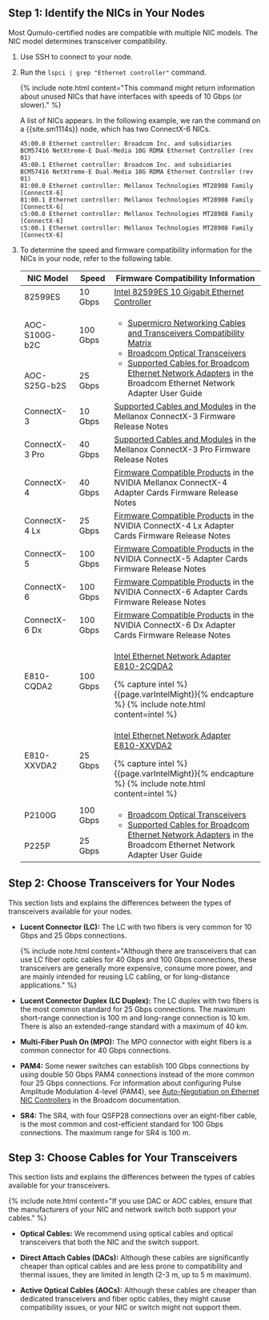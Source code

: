 ## Step 1: Identify the NICs in Your Nodes
Most Qumulo-certified nodes are compatible with multiple NIC models. The NIC model determines transceiver compatibility.

1. Use SSH to connect to your node.

1. Run the `lspci | grep "Ethernet controller"` command.

   {% include note.html content="This command might return information about unused NICs that have interfaces with speeds of 10 Gbps (or slower)." %}

   A list of NICs appears. In the following example, we ran the command on a {{site.sm1114s}} node, which has two ConnectX-6 NICs.

   ```
   45:00.0 Ethernet controller: Broadcom Inc. and subsidiaries BCM57416 NetXtreme-E Dual-Media 10G RDMA Ethernet Controller (rev 01)
   45:00.1 Ethernet controller: Broadcom Inc. and subsidiaries BCM57416 NetXtreme-E Dual-Media 10G RDMA Ethernet Controller (rev 01)
   81:00.0 Ethernet controller: Mellanox Technologies MT28908 Family [ConnectX-6]
   81:00.1 Ethernet controller: Mellanox Technologies MT28908 Family [ConnectX-6]
   c5:00.0 Ethernet controller: Mellanox Technologies MT28908 Family [ConnectX-6]
   c5:00.1 Ethernet controller: Mellanox Technologies MT28908 Family [ConnectX-6]
   ```
   
1. To determine the speed and firmware compatibility information for the NICs in your node, refer to the following table.

   <table>
     <thead>
       <tr>
         <th>NIC Model</th>
         <th>Speed</th>
         <th>Firmware Compatibility Information</th>
       </tr>
     </thead>
     <tbody>
       <tr>
         <td>82599ES</td>
         <td>10 Gbps</td>
         <td><a href="https://www.intel.com/content/www/us/en/products/sku/41282/intel-82599es-10-gigabit-ethernet-controller/specifications.html">Intel 82599ES 10 Gigabit Ethernet Controller</a></td>
       </tr>
       <tr>
         <td>AOC-S100G-b2C</td>
         <td>100 Gbps</td>         
         <td rowspan=2>
           <ul>
             <li><a href="https://www.supermicro.com/en/support/resources/aoc/cables-transceivers">Supermicro Networking Cables and Transceivers Compatibility Matrix</a></li>
             <li><a href="https://www.broadcom.com/products/fiber-optic-modules-components/networking/optical-transceivers">Broadcom Optical Transceivers</a></li>
             <li><a href="https://techdocs.broadcom.com/us/en/storage-and-ethernet-connectivity/ethernet-nic-controllers/bcm957xxx/adapters/installation/connecting-the-network-cables.html">Supported Cables for Broadcom Ethernet Network Adapters</a> in the Broadcom Ethernet Network Adapter User Guide</li>
           </ul>
         </td>
       </tr>
       <tr>
         <td>AOC-S25G-b2S</td>
         <td>25 Gbps</td>       
       </tr>
       <tr>
         <td>ConnectX-3</td>
         <td>10 Gbps</td>
         <td><a href="https://network.nvidia.com/pdf/firmware/ConnectX3-FW-2_42_5000-release_notes.pdf#page=7">Supported Cables and Modules</a> in the Mellanox ConnectX-3 Firmware Release Notes</td>
       </tr>       
       <tr>
         <td>ConnectX-3 Pro</td>
         <td>40 Gbps</td>
         <td><a href="https://network.nvidia.com/related-docs/firmware/ConnectX3Pro-FW-2_42_5000-release_notes.pdf#page=8">Supported Cables and Modules</a> in the Mellanox ConnectX-3 Pro Firmware Release Notes</td>
       </tr>       
       <tr>
         <td>ConnectX-4</td>
         <td>40 Gbps</td>
         <td><a href="https://docs.nvidia.com/networking/display/ConnectX4Firmwarev12282006/Firmware+Compatible+Products">Firmware Compatible Products</a> in the NVIDIA Mellanox ConnectX-4 Adapter Cards Firmware Release Notes</td>
       </tr>       
       <tr>
         <td>ConnectX-4 Lx</td>
         <td>25 Gbps</td>
         <td><a href="https://docs.nvidia.com/networking/display/ConnectX4LxFirmwarev14321010/Firmware+Compatible+Products">Firmware Compatible Products</a> in the NVIDIA ConnectX-4 Lx Adapter Cards Firmware Release Notes</td>
       </tr>
       <tr>
         <td>ConnectX-5</td>
         <td>100 Gbps</td>
         <td><a href="https://docs.nvidia.com/networking/display/ConnectX5Firmwarev16331048/Firmware+Compatible+Products">Firmware Compatible Products</a> in the NVIDIA ConnectX-5 Adapter Cards Firmware Release Notes</td>
       </tr>       
       <tr>
         <td>ConnectX-6</td>
         <td>100 Gbps</td>
         <td><a href="https://docs.nvidia.com/networking/display/ConnectX6Firmwarev20321010/Firmware+Compatible+Products">Firmware Compatible Products</a> in the NVIDIA ConnectX-6 Adapter Cards Firmware Release Notes</td>
       </tr>
       <tr>
         <td>ConnectX-6 Dx</td>
         <td>100 Gbps</td>
         <td><a href="https://docs.nvidia.com/networking/display/ConnectX6DxFirmwarev22322004/Firmware+Compatible+Products">Firmware Compatible Products</a> in the NVIDIA ConnectX-6 Dx Adapter Cards Firmware Release Notes</td>
       </tr>       
       <tr>
         <td>E810-CQDA2</td>
         <td>100 Gbps</td>
         <td>
           <p><a href="https://compatibleproducts.intel.com/ProductDetails?activeModule=Intel%C2%AE%20Ethernet&prdName=Intel%C2%AE%20Ethernet%20Network%20Adapter%20E810-2CQDA2">Intel Ethernet Network Adapter E810-2CQDA2</a></p>
           {% capture intel %}{{page.varIntelMight}}{% endcapture %}
           {% include note.html content=intel %}
         </td>
       </tr>
       <tr>
         <td>E810-XXVDA2</td>
         <td>25 Gbps</td>
         <td>
           <p><a href="https://www.intel.ca/content/www/ca/en/products/sku/189760/intel-ethernet-network-adapter-e810xxvda2/support.html">Intel Ethernet Network Adapter E810-XXVDA2</a></p>
           {% capture intel %}{{page.varIntelMight}}{% endcapture %}
           {% include note.html content=intel %}
         </td>
       </tr>
       <tr>
         <td>P2100G</td>
         <td>100 Gbps</td>              
         <td rowspan=2>
           <ul>
             <li><a href="https://www.broadcom.com/products/fiber-optic-modules-components/networking/optical-transceivers">Broadcom Optical Transceivers</a></li>
             <li><a href="https://techdocs.broadcom.com/us/en/storage-and-ethernet-connectivity/ethernet-nic-controllers/bcm957xxx/adapters/installation/connecting-the-network-cables.html">Supported Cables for Broadcom Ethernet Network Adapters</a> in the Broadcom Ethernet Network Adapter User Guide</li>
           </ul>
         </td>
       </tr>
       <tr>
         <td>P225P</td>
         <td>25 Gbps</td>    
       </tr>       
     </tbody>
     </table>


## Step 2: Choose Transceivers for Your Nodes
This section lists and explains the differences between the types of transceivers available for your nodes.

* **Lucent Connector (LC):** The LC with two fibers is very common for 10 Gbps and 25 Gbps connections.

  {% include note.html content="Although there are transceivers that can use LC fiber optic cables for 40 Gbps and 100 Gbps connections, these transceivers are generally more expensive, consume more power, and are mainly intended for reusing LC cabling, or for long-distance applications." %}

* **Lucent Connector Duplex (LC Duplex):** The LC duplex with two fibers is the most common standard for 25 Gbps connections. The maximum short-range connection is 100 m and long-range connection is 10 km. There is also an extended-range standard with a maximum of 40 km.

* **Multi-Fiber Push On (MPO):** The MPO connector with eight fibers is a common connector for 40 Gbps connections.

* **PAM4:** Some newer switches can establish 100 Gbps connections by using double 50 Gbps PAM4 connections instead of the more common four 25 Gbps connections. For information about configuring Pulse Amplitude Modulation 4-level (PAM4), see [Auto-Negotiation on Ethernet NIC Controllers](https://techdocs.broadcom.com/us/en/storage-and-ethernet-connectivity/ethernet-nic-controllers/bcm957xxx/adapters/Configuration-adapter/auto-negotiation-configuration.html) in the Broadcom documentation.

* **SR4:** The SR4, with four QSFP28 connections over an eight-fiber cable, is the most common and cost-efficient standard for 100 Gbps connections. The maximum range for SR4 is 100 m.


## Step 3: Choose Cables for Your Transceivers
This section lists and explains the differences between the types of cables available for your transceivers.

{% include note.html content="If you use DAC or AOC cables, ensure that the manufacturers of your NIC and network switch both support your cables." %}

* **Optical Cables:** We recommend using optical cables and optical transceivers that both the NIC and the switch support.

* **Direct Attach Cables (DACs):** Although these cables are significantly cheaper than optical cables and are less prone to compatibility and thermal issues, they are limited in length (2-3 m, up to 5 m maximum).

* **Active Optical Cables (AOCs):** Although these cables are cheaper than dedicated transceivers and fiber optic cables, they might cause compatibility issues, or your NIC or switch might not support them.
